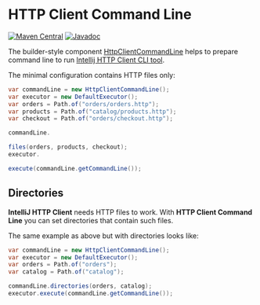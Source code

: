 # HTTP Client Command Line

[![Maven Central](https://img.shields.io/maven-central/v/io.gitlab.vitalijr2.ijhttp-tools/ijhttp-command-line)](https://search.maven.org/artifact/io.gitlab.vitalijr2.ijhttp-tools/ijhttp-command-line)
[![Javadoc](https://javadoc.io/badge2/io.gitlab.vitalijr2.ijhttp-tools/ijhttp-command-line/javadoc.svg)](https://javadoc.io/doc/io.gitlab.vitalijr2.ijhttp-tools/ijhttp-command-line)

The builder-style component [HttpClientCommandLine][component] helps
to prepare command line to run [Intellij HTTP Client CLI tool][cli-tool].

The minimal configuration contains HTTP files only:

```java
var commandLine = new HttpClientCommandLine();
var executor = new DefaultExecutor();
var orders = Path.of("orders/orders.http");
var products = Path.of("catalog/products.http");
var checkout = Path.of("orders/checkout.http");

commandLine.

files(orders, products, checkout);
executor.

execute(commandLine.getCommandLine());
```

## Directories

**IntelliJ HTTP Client** needs HTTP files to work.
With **HTTP Client Command Line** you can set directories that contain such files.

The same example as above but with directories looks like:

```java
var commandLine = new HttpClientCommandLine();
var executor = new DefaultExecutor();
var orders = Path.of("orders");
var catalog = Path.of("catalog");

commandLine.directories(orders, catalog);
executor.execute(commandLine.getCommandLine());
```

[component]: src/main/java/io/gitlab/vitalij_r2/ijhttp_tools/command_line/HttpClientCommandLine.java

[cli-tool]: https://www.jetbrains.com/help/idea/http-client-cli.html
